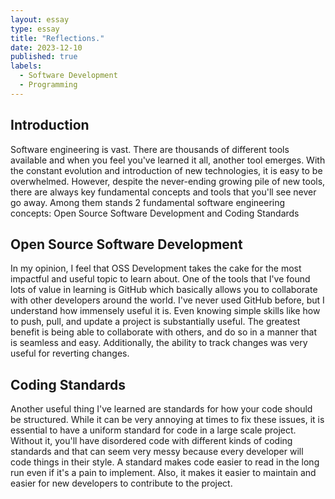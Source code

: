 ```yaml
---
layout: essay
type: essay
title: "Reflections."
date: 2023-12-10
published: true
labels:
  - Software Development
  - Programming
---
```


## Introduction

Software engineering is vast. There are thousands of different tools available and when you feel you've learned it all, another tool emerges. With the constant evolution and introduction of new technologies, it is easy to be overwhelmed. However, 
despite the never-ending growing pile of new tools, there are always key fundamental concepts and tools that you'll see never go away. Among them stands 2 fundamental software engineering concepts: Open Source Software Development and Coding 
Standards

## Open Source Software Development

In my opinion, I feel that OSS Development takes the cake for the most impactful and useful topic to learn about. One of the tools that I've found lots of value in learning is GitHub which basically allows you to collaborate with other developers 
around the world. I've never used GitHub before, but I understand how immensely useful it is. Even knowing simple skills like how to push, pull, and 
update a project is substantially useful. The greatest benefit is being able to collaborate with others, and do so in a manner that is seamless and easy. Additionally, the ability to track changes was very useful for reverting changes.

## Coding Standards

Another useful thing I've learned are standards for how your code should be structured. While it can be very annoying at times to fix these issues, it is essential to have a uniform standard for code in a large scale project. Without it, you'll 
have disordered code with different kinds of coding standards and that can seem very messy because every developer will code things in their style. A standard makes code easier to read in the long run even if it's a pain to implement. Also, it 
makes it easier to maintain and easier for new developers to contribute to the project.
